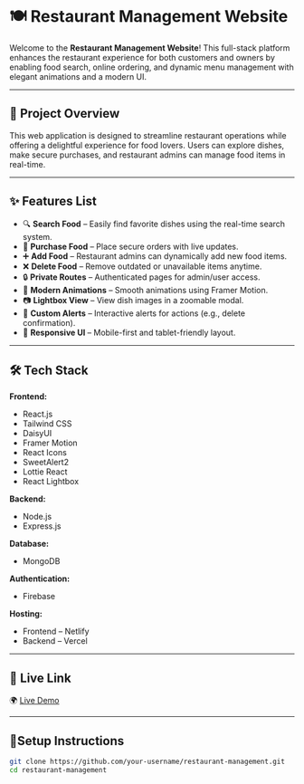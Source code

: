 # 🍽️ Restaurant Management Website

Welcome to the **Restaurant Management Website**! This full-stack platform enhances the restaurant experience for both customers and owners by enabling food search, online ordering, and dynamic menu management with elegant animations and a modern UI.

---

## 🎯 Project Overview

This web application is designed to streamline restaurant operations while offering a delightful experience for food lovers. Users can explore dishes, make secure purchases, and restaurant admins can manage food items in real-time.

---

## ✨ Features List

- 🔍 **Search Food** – Easily find favorite dishes using the real-time search system.
- 🛒 **Purchase Food** – Place secure orders with live updates.
- ➕ **Add Food** – Restaurant admins can dynamically add new food items.
- ❌ **Delete Food** – Remove outdated or unavailable items anytime.
- 🔒 **Private Routes** – Authenticated pages for admin/user access.
- 🌈 **Modern Animations** – Smooth animations using Framer Motion.
- 📷 **Lightbox View** – View dish images in a zoomable modal.
- 🔔 **Custom Alerts** – Interactive alerts for actions (e.g., delete confirmation).
- 💫 **Responsive UI** – Mobile-first and tablet-friendly layout.

---

## 🛠️ Tech Stack

**Frontend:**
- React.js
- Tailwind CSS
- DaisyUI
- Framer Motion
- React Icons
- SweetAlert2
- Lottie React
- React Lightbox

**Backend:**
- Node.js
- Express.js

**Database:**
- MongoDB

**Authentication:**
- Firebase

**Hosting:**
- Frontend – Netlify  
- Backend – Vercel

---

## 🚀 Live Link

🌍 [Live Demo](https://restaurant-management-anisulhaque.netlify.app)

---

## 🔐Setup Instructions

```bash
git clone https://github.com/your-username/restaurant-management.git
cd restaurant-management

